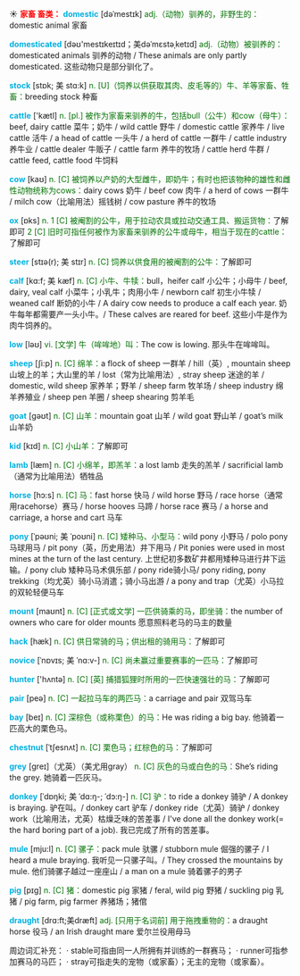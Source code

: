 ☀ <font color="red">**家畜 畜类：**</font>
<font color="sky blue">**domestic**</font> [dəˈmestɪk]
<font color="rgb(227, 108, 9)">adj.（动物）驯养的，非野生的：</font>domestic animal 家畜        
           
<font color="sky blue">**domesticated**</font> [dəʊ'mestɪkeɪtɪd；美dəˈmɛstəˌketɪd]
<font color="rgb(227, 108, 9)">adj.（动物）被驯养的：</font>domesticated animals 驯养的动物 / These animals are only partly domesticated. 这些动物只是部分驯化了。

<font color="sky blue">**stock**</font> [stɒk; 美 stɑ:k]
<font color="rgb(227, 108, 9)">n. [U]（饲养以供获取其肉、皮毛等的）牛、羊等家畜、牲畜：</font>breeding stock 种畜

<font color="sky blue">**cattle**</font> ['kætl] 
<font color="rgb(227, 108, 9)">n. [pl.] 被作为家畜来驯养的牛，包括bull（公牛）和cow（母牛）：</font>beef, dairy cattle 菜牛；奶牛 / wild cattle 野牛 / domestic cattle 家养牛 / live cattle 活牛 / a head of cattle 一头牛 / a herd of cattle 一群牛 / cattle industry 养牛业 / cattle dealer 牛贩子 / cattle farm 养牛的牧场 / cattle herd 牛群 / cattle feed, cattle food 牛饲料

<font color="sky blue">**cow**</font> [kaʊ] 
<font color="rgb(227, 108, 9)">n. [C] 被饲养以产奶的大型雌牛，即奶牛；有时也把该物种的雄性和雌性动物统称为cows：</font>dairy cows 奶牛 / beef cow 肉牛 / a herd of cows 一群牛 / milch cow（比喻用法）摇钱树 / cow pasture 养牛的牧场

<font color="sky blue">**ox**</font> [ɒks] 
<font color="rgb(227, 108, 9)">n. 1 [C] 被阉割的公牛，用于拉动农具或拉动交通工具、搬运货物：</font>了解即可 <font color="rgb(227, 108, 9)">2 [C] 旧时可指任何被作为家畜来驯养的公牛或母牛，相当于现在的cattle：</font>了解即可
           
<font color="sky blue">**steer**</font> [stɪə(r); 美 stɪr]
<font color="rgb(227, 108, 9)">n. [C] 饲养以供食用的被阉割的公牛：</font>了解即可
           
<font color="sky blue">**calf**</font> [kɑ:f; 美 kæf]
<font color="rgb(227, 108, 9)">n. [C] 小牛、牛犊：</font>bull，heifer calf 小公牛；小母牛 / beef, dairy, veal calf 小菜牛；小乳牛；肉用小牛 / newborn calf 初生小牛犊 / weaned calf 断奶的小牛 / A dairy cow needs to produce a calf each year. 奶牛每年都需要产一头小牛。/ These calves are reared for beef. 这些小牛是作为肉牛饲养的。

<font color="sky blue">**low**</font> [ləʊ] 
<font color="rgb(227, 108, 9)">vi. [文学] 牛（哞哞地）叫：</font>The cow is lowing. 那头牛在哞哞叫。

<font color="sky blue">**sheep**</font> [ʃi:p] 
<font color="rgb(227, 108, 9)">n. [C] 绵羊：</font>a flock of sheep 一群羊 / hill（英）, mountain sheep 山坡上的羊；大山里的羊 / lost（常为比喻用法）, stray sheep 迷途的羊 / domestic, wild sheep 家养羊；野羊 / sheep farm 牧羊场 / sheep industry 绵羊养殖业 / sheep pen 羊圈 / sheep shearing 剪羊毛

<font color="sky blue">**goat**</font> [ɡəʊt] 
<font color="rgb(227, 108, 9)">n. [C] 山羊：</font>mountain goat 山羊 / wild goat 野山羊 / goat’s milk 山羊奶

<font color="sky blue">**kid**</font> [kɪd] 
<font color="rgb(227, 108, 9)">n. [C] 小山羊：</font>了解即可

<font color="sky blue">**lamb**</font> [læm] 
<font color="rgb(227, 108, 9)">n. [C] 小绵羊，即羔羊：</font>a lost lamb 走失的羔羊 / sacrificial lamb（通常为比喻用法）牺牲品

<font color="sky blue">**horse**</font> [hɔ:s] 
<font color="rgb(227, 108, 9)">n. [C] 马：</font>fast horse 快马 / wild horse 野马 / race horse（通常用racehorse）赛马 / horse hooves 马蹄 / horse race 赛马 / a horse and carriage, a horse and cart 马车
                       
<font color="sky blue">**pony**</font> [ˈpəʊni; 美 ˈpoʊni]
<font color="rgb(227, 108, 9)">n. [C] 矮种马、小型马：</font>wild pony 小野马 / polo pony 马球用马 / pit pony（英，历史用法）井下用马 / Pit ponies were used in most mines at the turn of the last century. 上世纪初多数矿井都用矮种马进行井下运输。/ pony club 矮种马马术俱乐部 / pony ride骑小马/ pony riding, pony trekking（均尤英）骑小马消遣；骑小马出游 / a pony and trap（尤英）小马拉的双轮轻便马车

<font color="sky blue">**mount**</font> [maʊnt]
<font color="rgb(227, 108, 9)">n. [C] [正式或文学] 一匹供骑乘的马，即坐骑：</font>the number of owners who care for older mounts 愿意照料老马的马主的数量          

<font color="sky blue">**hack**</font> [hæk]
<font color="rgb(227, 108, 9)">n. [C] 供日常骑的马；供出租的骑用马：</font>了解即可
            
<font color="sky blue">**novice**</font> [ˈnɒvɪs; 美 ˈnɑ:v-]
<font color="rgb(227, 108, 9)">n. [C] 尚未赢过重要赛事的一匹马：</font>了解即可

<font color="sky blue">**hunter**</font> ['hʌntə] 
<font color="rgb(227, 108, 9)">n. [C] [英] 捕猎狐狸时所用的一匹快速强壮的马：</font>了解即可

<font color="sky blue">**pair**</font> [peə] 
<font color="rgb(227, 108, 9)">n. [C] 一起拉马车的两匹马：</font>a carriage and pair 双驾马车

<font color="sky blue">**bay**</font> [beɪ] 
<font color="rgb(227, 108, 9)">n. [C] 深棕色（或称栗色）的马：</font>He was riding a big bay. 他骑着一匹高大的栗色马。
           
<font color="sky blue">**chestnut**</font> [ˈtʃesnʌt]
<font color="rgb(227, 108, 9)">n. [C] 栗色马；红棕色的马：</font>了解即可
 
<font color="sky blue">**grey**</font> [ɡreɪ]（尤英）（美尤用gray）
<font color="rgb(227, 108, 9)">n. [C] 灰色的马或白色的马：</font>She’s riding the grey. 她骑着一匹灰马。
           
<font color="sky blue">**donkey**</font> [ˈdɒŋki; 美 ˈdɑ:ŋ-; ˈdɔ:ŋ-]
<font color="rgb(227, 108, 9)">n. [C] 驴：</font>to ride a donkey 骑驴 / A donkey is braying. 驴在叫。/ donkey cart 驴车 / donkey ride（尤英）骑驴 / donkey work（比喻用法，尤英）枯燥乏味的苦差事 / I've done all the donkey work(= the hard boring part of a job). 我已完成了所有的苦差事。
           
<font color="sky blue">**mule**</font> [mju:l]
<font color="rgb(227, 108, 9)">n. [C] 骡子：</font>pack mule 驮骡 / stubborn mule 倔强的骡子 / I heard a mule braying. 我听见一只骡子叫。/ They crossed the mountains by mule. 他们骑骡子越过一座座山 / a man on a mule 骑着骡子的男子

<font color="sky blue">**pig**</font> [pɪɡ] 
<font color="rgb(227, 108, 9)">n. [C] 猪：</font>domestic pig 家猪 / feral, wild pig 野猪 / suckling pig 乳猪 / pig farm, pig farmer 养猪场；猪倌
           
<font color="sky blue">**draught**</font> [drɑ:ft;美dræft]
<font color="rgb(227, 108, 9)">adj. [只用于名词前] 用于拖拽重物的：</font>a draught horse 役马 / an Irish draught mare 爱尔兰役用母马

周边词汇补充：
· stable可指由同一人所拥有并训练的一群赛马；
· runner可指参加赛马的马匹；
· stray可指走失的宠物（或家畜）；无主的宠物（或家畜）。
